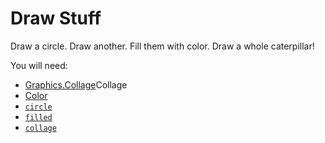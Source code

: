 # Draw Stuff

Draw a circle. Draw another. Fill them with color. Draw a whole caterpillar!

You will need:

* [Graphics.Collage](http://package.elm-lang.org/packages/elm-lang/core/1.1.0/Graphics-)Collage
* [Color](http://package.elm-lang.org/packages/elm-lang/core/1.1.0/Color)
* [`circle`](http://package.elm-lang.org/packages/elm-lang/core/1.1.0/Graphics-Collage#circle)
* [`filled`](http://package.elm-lang.org/packages/elm-lang/core/1.1.0/Graphics-Collage#filled)
* [`collage`](http://package.elm-lang.org/packages/elm-lang/core/1.1.0/Graphics-Collage#collage)



